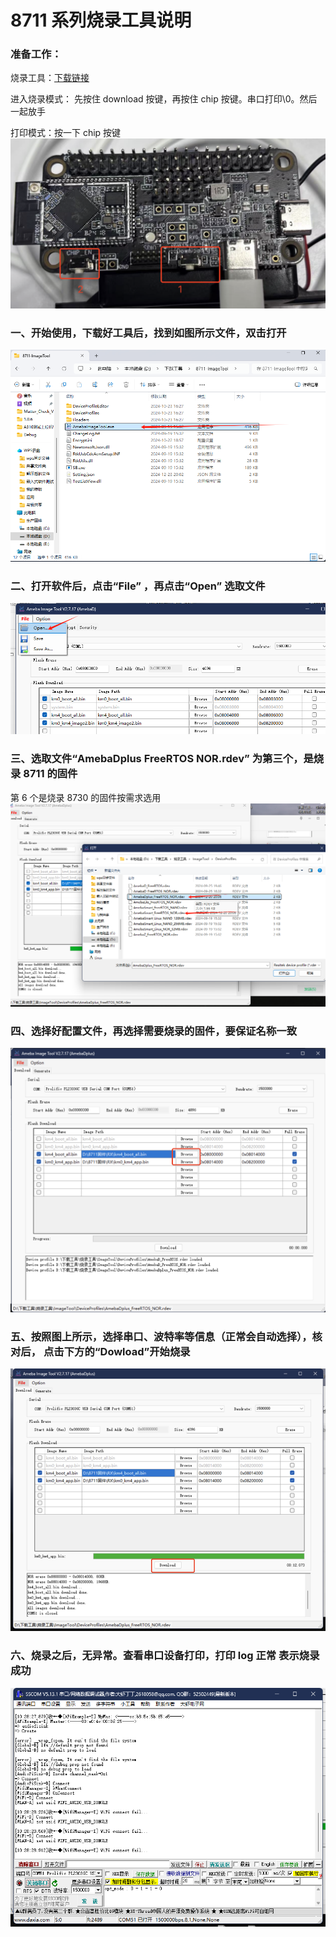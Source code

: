 # 8711 系列烧录工具说明

### 准备工作：

烧录工具：[下载链接](../../assets/download/A316/ImageTool.zip)

进入烧录模式： 先按住 download 按键，再按住 chip 按键。串口打印\0。然后一起放手

打印模式：按一下 chip 按键
![图片 1](../../assets/images/speaker/shaolu-1.png)

### 一、开始使用，下载好工具后，找到如图所示文件，双击打开
![图片 1](../../assets/images/speaker/shaolu-2.png)

### 二、打开软件后，点击“File” ，再点击“Open”  选取文件
![图片 1](../../assets/images/speaker/shaolu-3.png)

### 三、选取文件“AmebaDplus FreeRTOS NOR.rdev” 为第三个，是烧录 8711 的固件
第 6 个是烧录 8730 的固件按需求选用
![图片 1](../../assets/images/speaker/shaolu-4.png)

### 四、选择好配置文件，再选择需要烧录的固件，要保证名称一致
![图片 1](../../assets/images/speaker/shaolu-5.png)

### 五、按照图上所示，选择串口、波特率等信息（正常会自动选择），核对后， 点击下方的“Dowload”开始烧录
![图片 1](../../assets/images/speaker/shaolu-6.png)

### 六、烧录之后，无异常。查看串口设备打印，打印 log 正常 表示烧录成功
![图片 1](../../assets/images/speaker/shaolu-7.png)